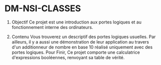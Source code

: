 # DM-NSI-CLASSES

1. Objectif
Ce projet est une introduction aux portes logiques et au fonctionnement interne des ordinateurs.

2. Contenu
Vous trouverez un descriptif des portes logiques usuelles.
Par ailleurs, il y a aussi une démonstration de leur application au travers d'un additionneur de nombre en base 10 réalisé uniquement avec des portes logiques.
Pour Finir, Ce projet comporte une calculatrice d'expressions booléennes, renvoyant sa table de vérité.
